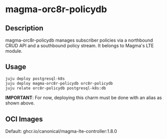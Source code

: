 # magma-orc8r-policydb

## Description

magma-orc8r-policydb manages subscriber policies via a northbound CRUD API and a southbound 
policy stream. It belongs to Magma's LTE module.

## Usage

```bash
juju deploy postgresql-k8s
juju deploy magma-orc8r-policydb orc8r-policydb
juju relate orc8r-policydb postgresql-k8s:db
```

**IMPORTANT**: For now, deploying this charm must be done with an alias as shown above.

## OCI Images

Default: ghcr.io/canonical/magma-lte-controller:1.8.0

